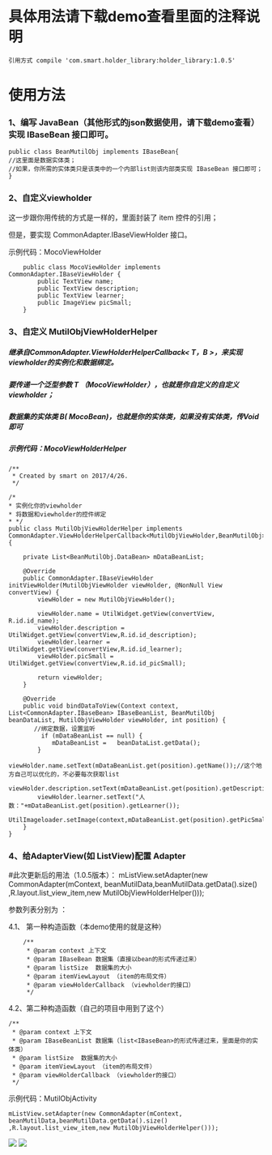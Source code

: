 # 具体用法请下载demo查看里面的注释说明
    引用方式 compile 'com.smart.holder_library:holder_library:1.0.5'


# 使用方法
### 1、编写 JavaBean（其他形式的json数据使用，请下载demo查看）实现 IBaseBean 接口即可。

	public class BeanMutilObj implements IBaseBean{
	//这里面是数据实体类；
	//如果，你所需的实体类只是该类中的一个内部list则该内部类实现 IBaseBean 接口即可；
    }

### 2、自定义viewholder

 这一步跟你用传统的方式是一样的，里面封装了 item 控件的引用；

   但是，要实现 CommonAdapter.IBaseViewHolder 接口。

   示例代码：MocoViewHolder

        public class MocoViewHolder implements CommonAdapter.IBaseViewHolder {
            public TextView name;
            public TextView description;
            public TextView learner;
            public ImageView picSmall;
        }

### 3、自定义 MutilObjViewHolderHelper

#####  继承自CommonAdapter.ViewHolderHelperCallback< T，B >，来实现 viewholder的实例化和数据绑定。

#####   要传递一个泛型参数 T （MocoViewHolder），也就是你自定义的自定义viewholder；

#####   数据集的实体类 B( MocoBean)，也就是你的实体类，如果没有实体类，传Void即可

#####   示例代码：MocoViewHolderHelper

	/**
	 * Created by smart on 2017/4/26.
	 */

	/*
	* 实例化你的viewholder
	* 将数据和viewholder的控件绑定
	* */
	public class MutilObjViewHolderHelper implements CommonAdapter.ViewHolderHelperCallback<MutilObjViewHolder,BeanMutilObj> {

	    private List<BeanMutilObj.DataBean> mDataBeanList;

	    @Override
	    public CommonAdapter.IBaseViewHolder initViewHolder(MutilObjViewHolder viewHolder, @NonNull View convertView) {
	        viewHolder = new MutilObjViewHolder();

	        viewHolder.name = UtilWidget.getView(convertView, R.id.id_name);
	        viewHolder.description = UtilWidget.getView(convertView,R.id.id_description);
	        viewHolder.learner = UtilWidget.getView(convertView,R.id.id_learner);
	        viewHolder.picSmall = UtilWidget.getView(convertView,R.id.id_picSmall);

	        return viewHolder;
	    }

	    @Override
	    public void bindDataToView(Context context, List<CommonAdapter.IBaseBean> IBaseBeanList, BeanMutilObj beanDataList, MutilObjViewHolder viewHolder, int position) {
	       //绑定数据，设置监听
	         if (mDataBeanList == null) {
	            mDataBeanList =   beanDataList.getData();
	        }
	        viewHolder.name.setText(mDataBeanList.get(position).getName());//这个地方自己可以优化的，不必要每次获取list
	        viewHolder.description.setText(mDataBeanList.get(position).getDescription());
	        viewHolder.learner.setText("人数："+mDataBeanList.get(position).getLearner());
	        UtilImageloader.setImage(context,mDataBeanList.get(position).getPicSmall(),viewHolder.picSmall);
	    }
	}



### 4、给AdapterView(如 ListView)配置 Adapter

#此次更新后的用法（1.0.5版本）：
 	 mListView.setAdapter(new CommonAdapter(mContext, beanMutilData,beanMutilData.getData().size() ,R.layout.list_view_item,new MutilObjViewHolderHelper()));

参数列表分别为 ：

4.1、 第一种构造函数（本demo使用的就是这种）

        /**
         * @param context 上下文
         * @param IBaseBean 数据集（直接以bean的形式传递过来）
         * @param listSize  数据集的大小
         * @param itemViewLayout （item的布局文件）
         * @param viewHolderCallback （viewholder的接口）
         */

4.2、第二种构造函数（自己的项目中用到了这个）

    /**
     * @param context 上下文
     * @param IBaseBeanList 数据集（list<IBaseBean>的形式传递过来，里面是你的实体类）
     * @param listSize  数据集的大小
     * @param itemViewLayout （item的布局文件）
     * @param viewHolderCallback （viewholder的接口）
     */


示例代码：MutilObjActivity

    mListView.setAdapter(new CommonAdapter(mContext, beanMutilData,beanMutilData.getData().size() ,R.layout.list_view_item,new MutilObjViewHolderHelper()));

![](https://github.com/xubinbin1024/CommonAdapter/blob/master/img/list.png)
![](https://github.com/xubinbin1024/CommonAdapter/blob/master/img/grid.png)
